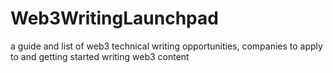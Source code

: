 # Web3WritingLaunchpad
 a guide and list of web3 technical writing opportunities, companies to apply to and getting started writing web3 content
